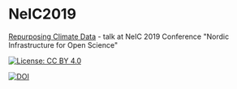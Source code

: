 # NeIC2019

[Repurposing Climate Data](https://indico.neic.no/event/18/contributions/172/) - talk at NeIC 2019 Conference "Nordic Infrastructure for Open Science"



[![License: CC BY 4.0](https://img.shields.io/badge/License-CC%20BY%204.0-lightgrey.svg)](https://creativecommons.org/licenses/by/4.0/)

[![DOI](https://zenodo.org/badge/DOI/10.5281/zenodo.3378327.svg)](https://doi.org/10.5281/zenodo.3378327)



